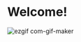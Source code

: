 # Welcome!
![ezgif com-gif-maker](https://user-images.githubusercontent.com/65915809/99575651-98086700-29e1-11eb-8bb0-14e9b0b59f8f.gif)
